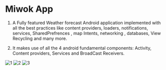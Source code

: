 Miwok App
===================================

1. A Fully featured Weather forecast Android application implemented with all the best practices like content providers, loaders, notifications, services, SharedPrefrences , map Intents, networking , databases, View Recycling and many more.

2. It makes use of all the 4 android fundamental components: Activity, Content providers, Services and BroadCast Receivers.

![1](https://user-images.githubusercontent.com/70391392/112728925-9e8a8a80-8f4f-11eb-919c-a060af8ecc16.png)
![2](https://user-images.githubusercontent.com/70391392/112728927-a0544e00-8f4f-11eb-811a-1a8787b7d698.png)
![3](https://user-images.githubusercontent.com/70391392/112728928-a0ece480-8f4f-11eb-8db4-c2beca00e960.png)
